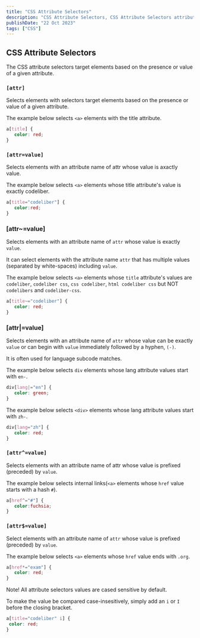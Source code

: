 ```yaml
---
title: "CSS Attribute Selectors"
description: "CSS Attribute Selectors, CSS Attribute Selectors attribute selectors target elements,"
publishDate: "22 Oct 2023"
tags: ["CSS"]
---
```


## CSS Attribute Selectors

The CSS attribute selectors target elements based on the presence or value of a given attribute.

### `[attr]`

Selects elements with selectors target elements based on the presence or value of a given attribute.

The example below selects `<a>` elements with the title attribute.

```css
a[title] {
   color: red;
}
```

### `[attr=value]`

Selects elements with an attribute name of attr whose value is axactly value.

The example below selects `<a>` elements whose title attribute's value is exactly codeliber.

```css
a[title="codeliber"] {
   color:red;
}
```

### [attr~=value]

Selects elements with an attribute name of `attr` whose value is exactly `value`.

It can select elements with the attribute name `attr` that has multiple values (separated by white-spaces) including `value`.

The example below selects `<a>` elements whose `title` attribute's values are `codeliber`, `codeliber css`, `css codeliber`, `html codeliber css` but NOT `codelibers` and `codeliber-css`.

```css
a[title~="codeliber"] {
   color: red;
}
```

### [attr|=value]

Selects elements with an attribute name of `attr` whose value can be exactly `value` or can begin with `value` immediately followed by a hyphen, `(-)`.

It is often used for language subcode matches.

The example below selects `div` elements whose lang attribute values start with `en-`.

```css
div[lang|="en"] {
   color: green;
}
```

The example below selects `<div>` elements whose lang attribute values start with `zh-`.

```css
div[lang="zh"] {
   color: red;
}
```

### `[attr^=value]`

Selects elements with an attribute name of attr whose value is prefixed (preceded) by `value`.

The example below selects internal links(`<a>` elements whose `href` value starts with a hash `#`).

```css
a[href^="#"] {
   color:fuchsia;
}
```

### `[attr$=value]`

Select elements with an attribute name of `attr` whose value is prefixed (preceded) by `value`.

The example below selects `<a>` elements whose `href` value ends with `.org`.

```css
a[href*="exam"] {
   color: red;
}
```

Note! All attribute selectors values are cased sensitive by default.

To make the value be compared case-insesitively, simply add an `i` or `I` before the closing bracket.

```css
a[title="codeliber" i] {
 color: red;
}
```

